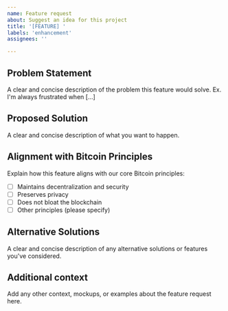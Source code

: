 ```yaml
---
name: Feature request
about: Suggest an idea for this project
title: '[FEATURE] '
labels: 'enhancement'
assignees: ''

---
```


## Problem Statement
A clear and concise description of the problem this feature would solve. 
Ex. I'm always frustrated when [...]

## Proposed Solution
A clear and concise description of what you want to happen.

## Alignment with Bitcoin Principles
Explain how this feature aligns with our core Bitcoin principles:
- [ ] Maintains decentralization and security
- [ ] Preserves privacy
- [ ] Does not bloat the blockchain
- [ ] Other principles (please specify)

## Alternative Solutions
A clear and concise description of any alternative solutions or features you've considered.

## Additional context
Add any other context, mockups, or examples about the feature request here.
